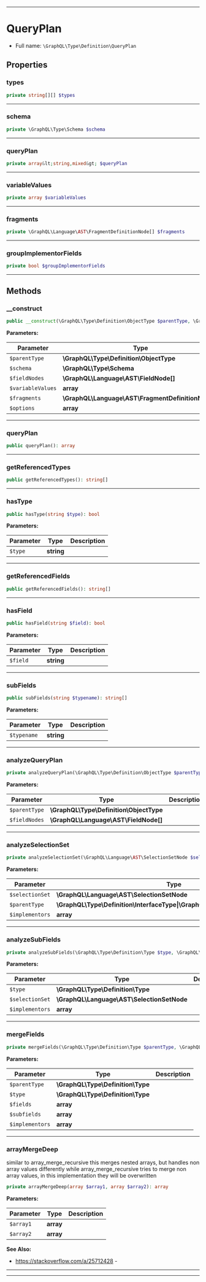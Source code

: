 ***

# QueryPlan





* Full name: `\GraphQL\Type\Definition\QueryPlan`



## Properties


### types



```php
private string[][] $types
```






***

### schema



```php
private \GraphQL\Type\Schema $schema
```






***

### queryPlan



```php
private array&lt;string,mixed&gt; $queryPlan
```






***

### variableValues



```php
private array $variableValues
```






***

### fragments



```php
private \GraphQL\Language\AST\FragmentDefinitionNode[] $fragments
```






***

### groupImplementorFields



```php
private bool $groupImplementorFields
```






***

## Methods


### __construct



```php
public __construct(\GraphQL\Type\Definition\ObjectType $parentType, \GraphQL\Type\Schema $schema, \GraphQL\Language\AST\FieldNode[] $fieldNodes, array $variableValues, \GraphQL\Language\AST\FragmentDefinitionNode[] $fragments, array $options = []): mixed
```








**Parameters:**

| Parameter | Type | Description |
|-----------|------|-------------|
| `$parentType` | **\GraphQL\Type\Definition\ObjectType** |  |
| `$schema` | **\GraphQL\Type\Schema** |  |
| `$fieldNodes` | **\GraphQL\Language\AST\FieldNode[]** |  |
| `$variableValues` | **array** |  |
| `$fragments` | **\GraphQL\Language\AST\FragmentDefinitionNode[]** |  |
| `$options` | **array** |  |




***

### queryPlan



```php
public queryPlan(): array
```











***

### getReferencedTypes



```php
public getReferencedTypes(): string[]
```











***

### hasType



```php
public hasType(string $type): bool
```








**Parameters:**

| Parameter | Type | Description |
|-----------|------|-------------|
| `$type` | **string** |  |




***

### getReferencedFields



```php
public getReferencedFields(): string[]
```











***

### hasField



```php
public hasField(string $field): bool
```








**Parameters:**

| Parameter | Type | Description |
|-----------|------|-------------|
| `$field` | **string** |  |




***

### subFields



```php
public subFields(string $typename): string[]
```








**Parameters:**

| Parameter | Type | Description |
|-----------|------|-------------|
| `$typename` | **string** |  |




***

### analyzeQueryPlan



```php
private analyzeQueryPlan(\GraphQL\Type\Definition\ObjectType $parentType, \GraphQL\Language\AST\FieldNode[] $fieldNodes): void
```








**Parameters:**

| Parameter | Type | Description |
|-----------|------|-------------|
| `$parentType` | **\GraphQL\Type\Definition\ObjectType** |  |
| `$fieldNodes` | **\GraphQL\Language\AST\FieldNode[]** |  |




***

### analyzeSelectionSet



```php
private analyzeSelectionSet(\GraphQL\Language\AST\SelectionSetNode $selectionSet, \GraphQL\Type\Definition\InterfaceType|\GraphQL\Type\Definition\ObjectType $parentType, array& $implementors): array
```








**Parameters:**

| Parameter | Type | Description |
|-----------|------|-------------|
| `$selectionSet` | **\GraphQL\Language\AST\SelectionSetNode** |  |
| `$parentType` | **\GraphQL\Type\Definition\InterfaceType&#124;\GraphQL\Type\Definition\ObjectType** |  |
| `$implementors` | **array** |  |




***

### analyzeSubFields



```php
private analyzeSubFields(\GraphQL\Type\Definition\Type $type, \GraphQL\Language\AST\SelectionSetNode $selectionSet, array& $implementors = []): array
```








**Parameters:**

| Parameter | Type | Description |
|-----------|------|-------------|
| `$type` | **\GraphQL\Type\Definition\Type** |  |
| `$selectionSet` | **\GraphQL\Language\AST\SelectionSetNode** |  |
| `$implementors` | **array** |  |




***

### mergeFields



```php
private mergeFields(\GraphQL\Type\Definition\Type $parentType, \GraphQL\Type\Definition\Type $type, array $fields, array $subfields, array& $implementors): array
```








**Parameters:**

| Parameter | Type | Description |
|-----------|------|-------------|
| `$parentType` | **\GraphQL\Type\Definition\Type** |  |
| `$type` | **\GraphQL\Type\Definition\Type** |  |
| `$fields` | **array** |  |
| `$subfields` | **array** |  |
| `$implementors` | **array** |  |




***

### arrayMergeDeep

similar to array_merge_recursive this merges nested arrays, but handles non array values differently
while array_merge_recursive tries to merge non array values, in this implementation they will be overwritten

```php
private arrayMergeDeep(array $array1, array $array2): array
```








**Parameters:**

| Parameter | Type | Description |
|-----------|------|-------------|
| `$array1` | **array** |  |
| `$array2` | **array** |  |



**See Also:**

* https://stackoverflow.com/a/25712428 - 

***


***

